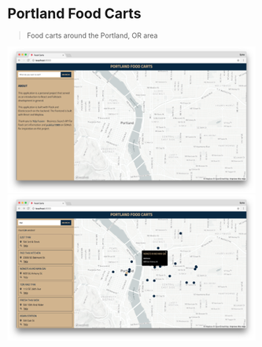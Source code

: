 Portland Food Carts
===
> Food carts around the Portland, OR area

![carts-app](intro.png?raw=true)
![carts-app](screenshot.png?raw=true)

